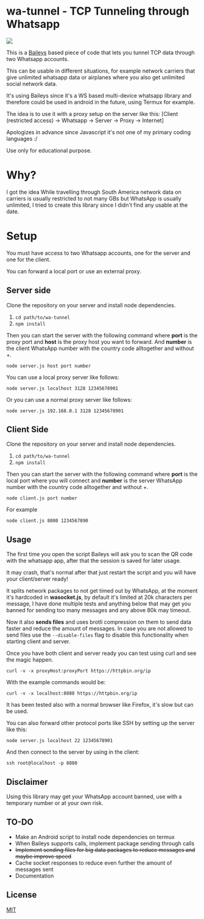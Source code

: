 
# wa-tunnel - TCP Tunneling through Whatsapp

![](https://i.imgur.com/EWjlQyz.gif)
 
 This is a [Baileys](https://github.com/adiwajshing/Baileys) based piece of code that lets you tunnel TCP data through two Whatsapp accounts. 

 This can be usable in different situations, for example network carriers that give unlimited whatsapp data or airplanes where you also get unlimited social network data.

 It's using Baileys since it's a WS based multi-device whatsapp library and therefore could be used in android in the future, using Termux for example.

 The idea is to use it with a proxy setup on the server like this: [Client (restricted access) -> Whatsapp -> Server -> Proxy -> Internet]

 Apologizes in advance since Javascript it's not one of my primary coding languages :/

 Use only for educational purpose.

# Why?
 I got the idea While travelling through South America network data on carriers is usually restricted to not many GBs but WhatsApp is usually unlimited, I tried to create this library since I didn't find any usable at the date.
# Setup
 You must have access to two Whatsapp accounts, one for the server and one for the client.

 You can forward a local port or use an external proxy.
## Server side
 Clone the repository on your server and install node dependencies.
1. ``` cd path/to/wa-tunnel ```
2. ``` npm install ```

 Then you can start the server with the following command where **port** is the proxy port and **host** is the proxy host you want to forward. And **number** is the client WhatsApp number with the country code alltogether and without +.

    node server.js host port number

You can use a local proxy server like follows:

    node server.js localhost 3128 12345678901

Or you can use a normal proxy server like follows:

    node server.js 192.168.0.1 3128 12345678901

## Client Side
 Clone the repository on your server and install node dependencies.
1. ``` cd path/to/wa-tunnel ```
2. ``` npm install ```

 Then you can start the server with the following command where **port** is the local port where you will connect and **number** is the server WhatsApp number with the country code alltogether and without +.
 
    node client.js port number

For example

    node client.js 8080 1234567890

## Usage
The first time you open the script Baileys will ask you to scan the QR code with the whatsapp app, after that the session is saved for later usage.

It may crash, that's normal after that just restart the script and you will have your client/server ready!

It splits network packages to not get timed out by WhatsApp, at the moment it's hardcoded in **wasocket.js**, by default it's limited at 20k characters per message, I have done multiple tests and anything below that may get you banned for sending too many messages and any above 80k may timeout. 

Now it also **sends files** and uses brotli compression on them to send data faster and reduce the amount of messages. In case you are not allowed to send files use the `--disable-files` flag to disable this functionality when starting client and server.

Once you have both client and server ready you can test using curl and see the magic happen.

    curl -v -x proxyHost:proxyPort https://httpbin.org/ip

With the example commands would be:

    curl -v -x localhost:8080 https://httpbin.org/ip
It has been tested also with a normal browser like Firefox, it's slow but can be used.

You can also forward other protocol ports like SSH by setting up the server like this:

    node server.js localhost 22 12345678901

And then connect to the server by using in the client:
    
    ssh root@localhost -p 8080


## Disclaimer
Using this library may get your WhatsApp account banned, use with a temporary number or at your own risk.

## TO-DO
- Make an Android script to install node dependencies on termux
- When Baileys supports calls, implement package sending through calls
- ~~Implement sending files for big data packages to reduce messages and maybe improve speed~~
- Cache socket responses to reduce even further the amount of messages sent
- Documentation

## License

[MIT](https://github.com/aleixrodriala/wa-tunnel/blob/master/LICENSE)
